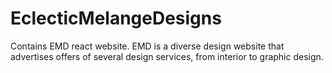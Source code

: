 # EclecticMelangeDesigns
Contains EMD react website. EMD is a diverse design website that advertises offers of several design services, from interior to graphic design.
